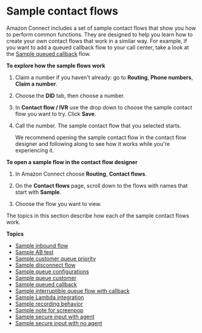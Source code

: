 # Sample contact flows<a name="contact-flow-samples"></a>

Amazon Connect includes a set of sample contact flows that show you how to perform common functions\. They are designed to help you learn how to create your own contact flows that work in a similar way\. For example, if you want to add a queued callback flow to your call center, take a look at the [Sample queued callback](sample-queued-callback.md) flow\.

**To explore how the sample flows work**

1. Claim a number if you haven't already: go to **Routing**, **Phone numbers**, **Claim a number**\.

1. Choose the **DID** tab, then choose a number\.

1. In **Contact flow / IVR** use the drop down to choose the sample contact flow you want to try\. Click **Save**\.

1. Call the number\. The sample contact flow that you selected starts\. 

   We recommend opening the sample contact flow in the contact flow designer and following along to see how it works while you're experiencing it\.

**To open a sample flow in the contact flow designer**

1. In Amazon Connect choose **Routing**, **Contact flows**\. 

1. On the **Contact flows** page, scroll down to the flows with names that start with **Sample**\. 

1. Choose the flow you want to view\.

The topics in this section describe how each of the sample contact flows work\.

**Topics**
+ [Sample inbound flow](sample-inbound-flow.md)
+ [Sample AB test](sample-ab-test.md)
+ [Sample customer queue priority](sample-customer-queue-priority.md)
+ [Sample disconnect flow](sample-disconnect.md)
+ [Sample queue configurations](sample-queue-configurations.md)
+ [Sample queue customer](sample-queue-customer.md)
+ [Sample queued callback](sample-queued-callback.md)
+ [Sample interruptible queue flow with callback](sample-interruptible-queue.md)
+ [Sample Lambda integration](sample-lambda-integration.md)
+ [Sample recording behavior](sample-recording-behavior.md)
+ [Sample note for screenpop](sample-note-for-screenpop.md)
+ [Sample secure input with agent](sample-secure-input-with-agent.md)
+ [Sample secure input with no agent](sample-secure-input-with-noagent.md)